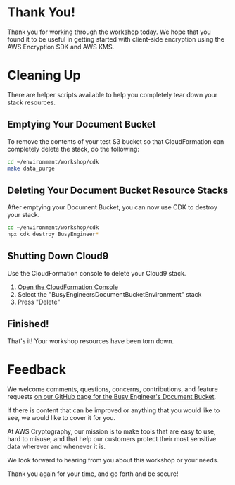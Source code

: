 # Thank You!

Thank you for working through the workshop today. We hope that you found it to be useful in getting started with client-side encryption using the AWS Encryption SDK and AWS KMS.

# Cleaning Up

There are helper scripts available to help you completely tear down your stack resources.

## Emptying Your Document Bucket

To remove the contents of your test S3 bucket so that CloudFormation can completely delete the stack, do the following:

```bash
cd ~/environment/workshop/cdk
make data_purge
```

## Deleting Your Document Bucket Resource Stacks

After emptying your Document Bucket, you can now use CDK to destroy your stack.

```bash
cd ~/environment/workshop/cdk
npx cdk destroy BusyEngineer*
```

## Shutting Down Cloud9

Use the CloudFormation console to delete your Cloud9 stack.

1. <a href="https://us-east-2.console.aws.amazon.com/cloudformation/home?region=us-east-2#" target="_blank">Open the CloudFormation Console</a>
1. Select the "BusyEngineersDocumentBucketEnvironment" stack
1. Press "Delete"

## Finished!

That's it! Your workshop resources have been torn down.

# Feedback

We welcome comments, questions, concerns, contributions, and feature requests [on our GitHub page for the Busy Engineer's Document Bucket](https://github.com/aws-samples/busy-engineers-document-bucket/).

If there is content that can be improved or anything that you would like to see, we would like to cover it for you.

At AWS Cryptography, our mission is to make tools that are easy to use, hard to misuse, and that help our customers protect their most sensitive data wherever and whenever it is.

We look forward to hearing from you about this workshop or your needs.

Thank you again for your time, and go forth and be secure!
